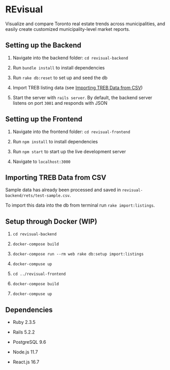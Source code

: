 # REvisual

Visualize and compare Toronto real estate trends across municipalities, and easily create customized municipality-level market reports.

## Setting up the Backend

1. Navigate into the backend folder: `cd revisual-backend`

2. Run `bundle install` to install dependencies

3. Run `rake db:reset` to set up and seed the db

4. Import TREB listing data (see [Importing TREB Data from CSV](#importing-treb-data-from-csv))

5. Start the server with `rails server`. By default, the backend server listens on port `3001` and responds with JSON

## Setting up the Frontend

1. Navigate into the frontend folder: `cd revisual-frontend`

2. Run `npm install` to install dependencies

3. Run `npm start` to start up the live development server

4. Navigate to `localhost:3000`

## Importing TREB Data from CSV

Sample data has already been processed and saved in `revisual-backend/rets/test-sample.csv`.

To import this data into the db from terminal run `rake import:listings`.

## Setup through Docker (WIP)

1. `cd revisual-backend`

2. `docker-compose build`

3. `docker-compose run --rm web rake db:setup import:listings`

4. `docker-compuse up`

5. `cd ../revisual-frontend`

6. `docker-compose build`

7. `docker-compuse up`


## Dependencies

- Ruby 2.3.5

- Rails 5.2.2

- PostgreSQL 9.6

- Node.js 11.7

- React.js 16.7
